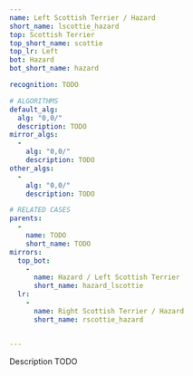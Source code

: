 ```yaml
---
name: Left Scottish Terrier / Hazard
short_name: lscottie_hazard
top: Scottish Terrier
top_short_name: scottie
top_lr: Left
bot: Hazard
bot_short_name: hazard

recognition: TODO

# ALGORITHMS
default_alg:
  alg: "0,0/"
  description: TODO
mirror_algs:
  -
    alg: "0,0/"
    description: TODO
other_algs:
  -
    alg: "0,0/"
    description: TODO

# RELATED CASES
parents:
  -
    name: TODO
    short_name: TODO
mirrors:
  top_bot:
    -
      name: Hazard / Left Scottish Terrier
      short_name: hazard_lscottie
  lr:
    -
      name: Right Scottish Terrier / Hazard
      short_name: rscottie_hazard


---
```


Description TODO

